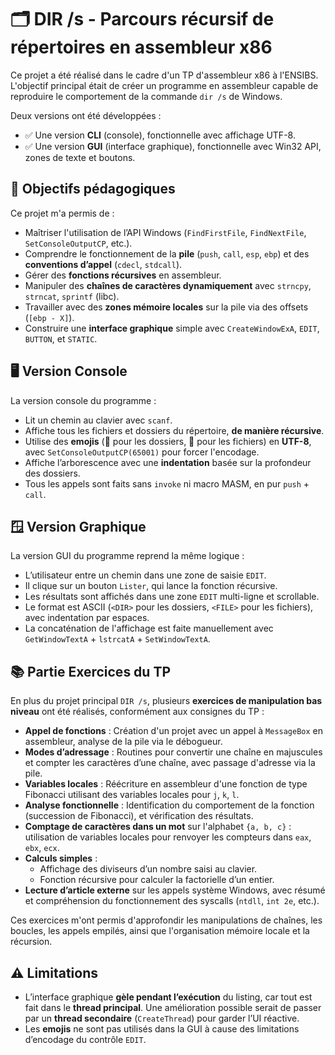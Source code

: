 # 🗂 DIR /s - Parcours récursif de répertoires en assembleur x86

Ce projet a été réalisé dans le cadre d'un TP d'assembleur x86 à l'ENSIBS.  
L'objectif principal était de créer un programme en assembleur capable de reproduire le comportement de la commande `dir /s` de Windows.

Deux versions ont été développées :
- ✅ Une version **CLI** (console), fonctionnelle avec affichage UTF-8.
- ✅ Une version **GUI** (interface graphique), fonctionnelle avec Win32 API, zones de texte et boutons.

## 🧠 Objectifs pédagogiques

Ce projet m'a permis de :
- Maîtriser l'utilisation de l’API Windows (`FindFirstFile`, `FindNextFile`, `SetConsoleOutputCP`, etc.).
- Comprendre le fonctionnement de la **pile** (`push`, `call`, `esp`, `ebp`) et des **conventions d’appel** (`cdecl`, `stdcall`).
- Gérer des **fonctions récursives** en assembleur.
- Manipuler des **chaînes de caractères dynamiquement** avec `strncpy`, `strncat`, `sprintf` (libc).
- Travailler avec des **zones mémoire locales** sur la pile via des offsets (`[ebp - X]`).
- Construire une **interface graphique** simple avec `CreateWindowExA`, `EDIT`, `BUTTON`, et `STATIC`.

## 🖥 Version Console

La version console du programme :
- Lit un chemin au clavier avec `scanf`.
- Affiche tous les fichiers et dossiers du répertoire, **de manière récursive**.
- Utilise des **emojis** (📁 pour les dossiers, 📄 pour les fichiers) en **UTF-8**, avec `SetConsoleOutputCP(65001)` pour forcer l'encodage.
- Affiche l’arborescence avec une **indentation** basée sur la profondeur des dossiers.
- Tous les appels sont faits sans `invoke` ni macro MASM, en pur `push` + `call`.

## 🪟 Version Graphique

La version GUI du programme reprend la même logique :
- L’utilisateur entre un chemin dans une zone de saisie `EDIT`.
- Il clique sur un bouton `Lister`, qui lance la fonction récursive.
- Les résultats sont affichés dans une zone `EDIT` multi-ligne et scrollable.
- Le format est ASCII (`<DIR>` pour les dossiers, `<FILE>` pour les fichiers), avec indentation par espaces.
- La concaténation de l'affichage est faite manuellement avec `GetWindowTextA` + `lstrcatA` + `SetWindowTextA`.

## 📚 Partie Exercices du TP

En plus du projet principal `DIR /s`, plusieurs **exercices de manipulation bas niveau** ont été réalisés, conformément aux consignes du TP :

- **Appel de fonctions** : Création d'un projet avec un appel à `MessageBox` en assembleur, analyse de la pile via le débogueur.
- **Modes d’adressage** : Routines pour convertir une chaîne en majuscules et compter les caractères d’une chaîne, avec passage d'adresse via la pile.
- **Variables locales** : Réécriture en assembleur d'une fonction de type Fibonacci utilisant des variables locales pour `j`, `k`, `l`.
- **Analyse fonctionnelle** : Identification du comportement de la fonction (succession de Fibonacci), et vérification des résultats.
- **Comptage de caractères dans un mot** sur l'alphabet `{a, b, c}` : utilisation de variables locales pour renvoyer les compteurs dans `eax`, `ebx`, `ecx`.
- **Calculs simples** :
  - Affichage des diviseurs d’un nombre saisi au clavier.
  - Fonction récursive pour calculer la factorielle d’un entier.
- **Lecture d’article externe** sur les appels système Windows, avec résumé et compréhension du fonctionnement des syscalls (`ntdll`, `int 2e`, etc.).

Ces exercices m'ont permis d'approfondir les manipulations de chaînes, les boucles, les appels empilés, ainsi que l'organisation mémoire locale et la récursion.

## ⚠ Limitations

- L’interface graphique **gèle pendant l’exécution** du listing, car tout est fait dans le **thread principal**. Une amélioration possible serait de passer par un **thread secondaire** (`CreateThread`) pour garder l’UI réactive.
- Les **emojis** ne sont pas utilisés dans la GUI à cause des limitations d’encodage du contrôle `EDIT`.
